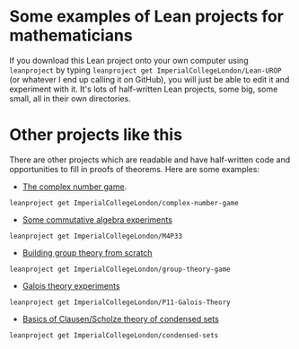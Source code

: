 # Some examples of Lean projects for mathematicians

If you download this Lean project onto your own computer using `leanproject`
by typing `leanproject get ImperialCollegeLondon/Lean-UROP` (or whatever
I end up calling it on GitHub),
you will just be able to edit it and experiment with it. It's lots of half-written Lean projects, some big, some small, all in their own directories.

# Other projects like this

There are other projects which are readable and have
half-written code and opportunities to fill in proofs of theorems. Here
are some examples:

* [The complex number game](https://github.com/ImperialCollegeLondon/complex-number-game).

`leanproject get ImperialCollegeLondon/complex-number-game`

* [Some commutative algebra experiments](https://github.com/ImperialCollegeLondon/M4P33/blob/1a179372db71ad6802d11eacbc1f02f327d55f8f/src/for_mathlib/commutative_algebra/Zariski_lemma.lean#L80-L81)

`leanproject get ImperialCollegeLondon/M4P33`

* [Building group theory from scratch](https://github.com/ImperialCollegeLondon/group-theory-game)

`leanproject get ImperialCollegeLondon/group-theory-game`

* [Galois theory experiments](https://github.com/ImperialCollegeLondon/P11-Galois-Theory)

`leanproject get ImperialCollegeLondon/P11-Galois-Theory`

* [Basics of Clausen/Scholze theory of condensed sets](https://github.com/ImperialCollegeLondon/condensed-sets)

`leanproject get ImperialCollegeLondon/condensed-sets`